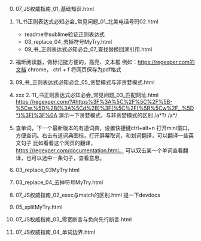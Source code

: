 

0. 07_JS权威指南_01_基础知识.html
1. 11_书正则表达式必知必会_常见问题_01_北美电话号码02.html
    - readme中sublime验证正则表达式
    - 03_replace_04_去掉符号MyTry.html
    - 09_书_正则表达式必知必会_07_查找替换回溯引用.html

3.  福昕阅读器，做标记挺方便的，高亮、文本框
   例如：https://regexper.com的文档
   chrome， ctrl + f 将网页保存为pdf格式
5. 09_书_正则表达式必知必会_05_贪婪模式与非贪婪模式.html
4.  xxx
    2. 11_书正则表达式必知必会_常见问题_03_匹配网址.html
    https://regexper.com/?#https%3F%3A%5C%2F%5C%2F%5B-%5Cw.%5D%2B(%3A%5Cd%2B)%3F(%5C%2F(%5B%5Cw%2F_.%5D*)%3F)%3F%0A
    演示一下贪婪模式，与非贪婪模式的区别
    /a*?/
    /a*/
5. 查单词，下一个最新版本的有道词典，设置快捷键ctrl+alt+n 打开mini窗口，方便查词。右击有道词典图标，打开屏幕取词，和划词翻译，可以翻译一些英文句子
   比如看看这个网页的翻译，https://regexper.com/documentation.html，
  可以双击某一个单词查看翻译，也可以选中一条句子，查看意思。
6. 03_replace_03MyTry.html
7. 03_replace_04_去掉符号MyTry.html
8. 07_JS权威指南_02_exec与match的区别.html
   提一下devdocs
9. 05_splitMyTry.html
11. 07_JS权威指南_03_零宽断言与负向先行断言.html
12. 07_JS权威指南_04_单词边界.html

